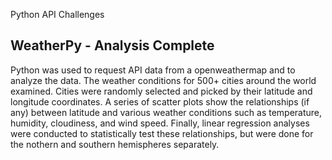 Python API Challenges

## WeatherPy - Analysis Complete

Python was used to request API data from a openweathermap and to analyze the data. The weather conditions for 500+ cities around the world examined. Cities were randomly selected and picked by their latitude and longitude coordinates. A series of scatter plots show the relationships (if any) between latitude and various weather conditions such as temperature, humidity, cloudiness, and wind speed. Finally, linear regression analyses were conducted to statistically test these relationships, but were done for the nothern and southern hemispheres separately.

